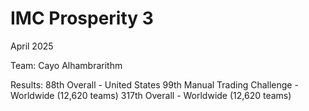 # IMC Prosperity 3
April 2025

Team: 
Cayo Alhambrarithm

Results:
88th Overall - United States
99th Manual Trading Challenge - Worldwide (12,620 teams)
317th Overall - Worldwide (12,620 teams)
